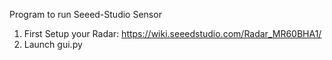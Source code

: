 Program to run Seeed-Studio Sensor

1) First Setup your Radar: https://wiki.seeedstudio.com/Radar_MR60BHA1/
2) Launch gui.py
